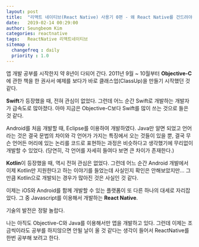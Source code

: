 ```yaml
---
layout: post
title:  "리액트 네이티브(React Native) 사용기 0편 - 왜 React Native를 건드려야 했을까?"
date:   2019-02-14 00:29:00
author: Seungbeom Kim
categories: reactnative
tags:	ReactNative 리액트네이티브
sitemap :
  changefreq : daily
  priority : 1.0
---
```


앱 개발 공부를 시작한지 약 8년이 다되어 간다. 2011년 9월 ~ 10월부터 **Objective-C**에 관한 책을 한 권사서 예제를 보다가 바로 클래스업(ClassUp)을 만들기 시작했던 것 같다.

**Swift**가 등장했을 때, 전혀 관심이 없었다. 그런데 어느 순간 Swift로 개발하는 개발자가 급속도로 많아졌다. 아마 지금은 Objective-C보다 Swift를 많이 쓰는 것으로 들은 것 같다.

Android를 처음 개발할 때, Eclipse를 이용하여 개발하였다. Java만 알면 되었고 언어라는 것은 결국 문법의 차이와 각 언어가 가지는 특징에서 오는 것들이 있을 뿐, 결국 무슨 언어든 머리에 있는 논리를 코드로 표현하는 과정은 비슷하다고 생각했기에 무리없이 개발할 수 있었다. (당연히, 각 언어를 자세히 들여다 보면 큰 차이가 존재한다.)

**Kotlin**이 등장했을 때, 역시 전혀 관심은 없었다. 그런데 어느 순간 Android 개발에서 이제 Kotlin만 지원한다고 하는 이야기를 들었는데 사실인지 확인은 안해보았지만... 그 만큼 Kotlin으로 개발되는 경우가 많아진 것은 사실인 것 같다.

이제는 iOS와 Android를 함께 개발할 수 있는 플랫폼이 또 다른 하나의 대세로 자리잡았다. 그 중 Javascript를 이용해서 개발하는 **React Native**.

기술의 발전은 정말 놀랍다.

나는 아직도 Objective-C와 Java를 이용해서만 앱을 개발하고 있다. 그런데 이제는 조금씩이라도 공부를 하지않으면 안될 날이 올 것 같다는 생각이 들어서 ReactNative를 한번 공부해 보려고 한다.
